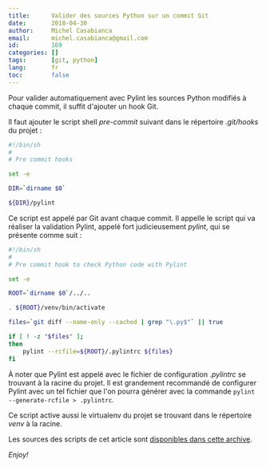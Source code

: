 ```yaml
---
title:      Valider des sources Python sur un commit Git
date:       2018-04-30
author:     Michel Casabianca
email:      michel.casabianca@gmail.com
id:         169
categories: []
tags:       [git, python]
lang:       fr
toc:        false
---
```


Pour valider automatiquement avec Pylint les sources Python modifiés à chaque commit, il suffit d'ajouter un hook Git.

<!--more-->

Il faut ajouter le script shell *pre-commit* suivant dans le répertoire *.git/hooks* du projet :

```bash
#!/bin/sh
#
# Pre commit hooks

set -e

DIR=`dirname $0`

${DIR}/pylint
```

Ce script est appelé par Git avant chaque commit. Il appelle le script qui va réaliser la validation Pylint, appelé fort judicieusement *pylint*, qui se présente comme suit :

```bash
#!/bin/sh
#
# Pre commit hook to check Python code with Pylint

set -e

ROOT=`dirname $0`/../..

. ${ROOT}/venv/bin/activate

files=`git diff --name-only --cached | grep "\.py$"` || true

if [ ! -z "$files" ];
then
	pylint --rcfile=${ROOT}/.pylintrc ${files}
fi
```

À noter que Pylint est appelé avec le fichier de configuration *.pylintrc* se trouvant à la racine du projet. Il est grandement recommandé de configurer Pylint avec un tel fichier que l'on pourra générer avec la commande `pylint --generate-rcfile > .pylintrc`.

Ce script active aussi le virtualenv du projet se trouvant dans le répertoire *venv* à la racine.

Les sources des scripts de cet article sont [disponibles dans cette archive](/arc/pylint-pre-commit.zip).

*Enjoy!*
